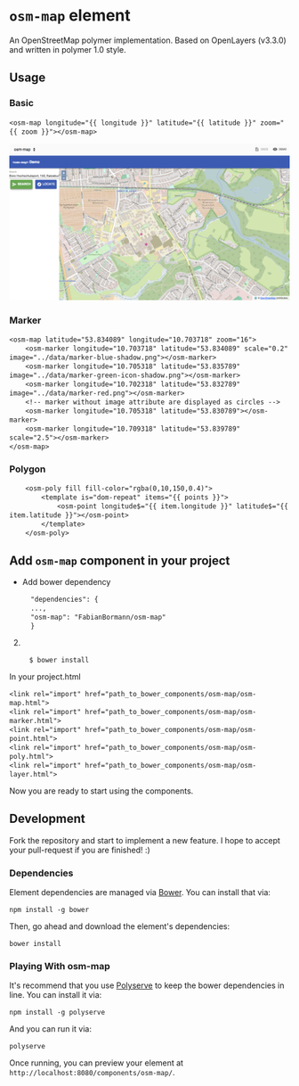 # `osm-map` element

An OpenStreetMap polymer implementation. Based on OpenLayers (v3.3.0) and written in polymer 1.0 style.

## Usage

### Basic

	<osm-map longitude="{{ longitude }}" latitude="{{ latitude }}" zoom="{{ zoom }}"></osm-map>
	
![Alt text](data/screenshot.png "Screenshot of /demo/index.html")
	
### Marker

	<osm-map latitude="53.834089" longitude="10.703718" zoom="16">
		<osm-marker longitude="10.703718" latitude="53.834089" scale="0.2" image="../data/marker-blue-shadow.png"></osm-marker>
		<osm-marker longitude="10.705318" latitude="53.835789" image="../data/marker-green-icon-shadow.png"></osm-marker>
		<osm-marker longitude="10.702318" latitude="53.832789" image="../data/marker-red.png"></osm-marker>
		<!-- marker without image attribute are displayed as circles -->
		<osm-marker longitude="10.705318" latitude="53.830789"></osm-marker>
		<osm-marker longitude="10.709318" latitude="53.839789" scale="2.5"></osm-marker>
	</osm-map>

### Polygon

    	<osm-poly fill fill-color="rgba(0,10,150,0.4)">
        	<template is="dom-repeat" items="{{ points }}">
          		<osm-point longitude$="{{ item.longitude }}" latitude$="{{ item.latitude }}"></osm-point>
        	</template>
    	</osm-poly> 

## Add `osm-map` component in your project

* Add bower dependency

  	    "dependencies": {
  		...,
    	"osm-map": "FabianBormann/osm-map"
  	    }

2.  
        
         $ bower install
	
In your project.html

	<link rel="import" href="path_to_bower_components/osm-map/osm-map.html">
	<link rel="import" href="path_to_bower_components/osm-map/osm-marker.html">
	<link rel="import" href="path_to_bower_components/osm-map/osm-point.html">
	<link rel="import" href="path_to_bower_components/osm-map/osm-poly.html">
	<link rel="import" href="path_to_bower_components/osm-map/osm-layer.html">

Now you are ready to start using the components.

## Development

Fork the repository and start to implement a new feature.
I hope to accept your pull-request if you are finished! :)

### Dependencies

Element dependencies are managed via [Bower](http://bower.io/). You can
install that via:

    npm install -g bower

Then, go ahead and download the element's dependencies:

    bower install

### Playing With osm-map

It's recommend that you use [Polyserve](https://github.com/PolymerLabs/polyserve) to keep the
bower dependencies in line. You can install it via:

    npm install -g polyserve

And you can run it via:

    polyserve

Once running, you can preview your element at `http://localhost:8080/components/osm-map/`.
